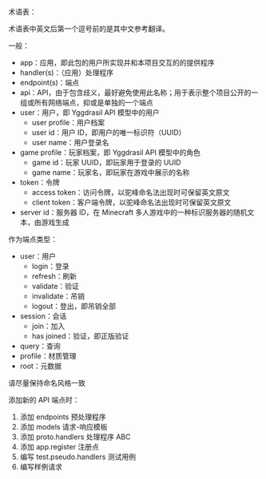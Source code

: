 术语表：

术语表中英文后第一个逗号前的是其中文参考翻译。

一般：

- app：应用，即此包的用户所实现并和本项目交互的的提供程序
- handler(s)：（应用）处理程序
- endpoint(s)：端点
- api：API，由于包含歧义，最好避免使用此名称；用于表示整个项目公开的一组或所有网络端点，抑或是单独的一个端点
- user：用户，即 Yggdrasil API 模型中的用户
    - user profile：用户档案
    - user id：用户 ID，即用户的唯一标识符（UUID）
    - user name：用户登录名
- game profile：玩家档案，即 Yggdrasil API 模型中的角色
    - game id：玩家 UUID，即玩家用于登录的 UUID
    - game name：玩家名，即玩家在游戏中展示的名称
- token：令牌
    - access token：访问令牌，以驼峰命名法出现时可保留英文原文
    - client token：客户端令牌，以驼峰命名法出现时可保留英文原文
- server id：服务器 ID，在 Minecraft 多人游戏中的一种标识服务器的随机文本，由游戏生成

作为端点类型：

- user：用户
    - login：登录
    - refresh：刷新
    - validate：验证
    - invalidate：吊销
    - logout：登出，即吊销全部
- session：会话
    - join：加入
    - has joined：验证，即正版验证
- query：查询
- profile：材质管理
- root：元数据

请尽量保持命名风格一致

添加新的 API 端点时：

1. 添加 endpoints 预处理程序
2. 添加 models 请求-响应模板
3. 添加 proto.handlers 处理程序 ABC
4. 添加 app.register 注册点
5. 编写 test.pseudo.handlers 测试用例
6. 编写样例请求